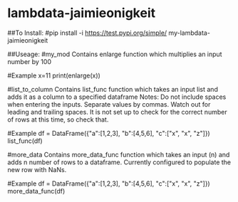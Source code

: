 # lambdata-jaimieonigkeit
##To Install:
#pip install -i https://test.pypi.org/simple/ my-lambdata-jaimieonigkeit

##Useage:
#my_mod
Contains enlarge function which multiplies an input number by 100

#Example
x=11
print(enlarge(x))

#list_to_column
Contains list_func function which takes an input list and adds it as a column 
to a specified dataframe
Notes: Do not include spaces when entering the inputs. 
Separate values by commas. 
Watch out for leading and trailing spaces.
It is not set up to check for the correct number of rows at this time, so check that.

#Example
df = DataFrame({"a":[1,2,3], "b":[4,5,6], "c":["x", "x", "z"]})
list_func(df)

#more_data
Contains more_data_func function which takes an input (n)  and adds n number 
of rows to a dataframe. 
Currently configured to populate the new row with NaNs.

#Example
df = DataFrame({"a":[1,2,3], "b":[4,5,6], "c":["x", "x", "z"]})
more_data_func(df)